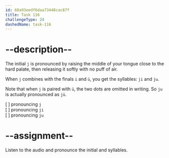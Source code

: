 ```yaml
---
id: 68a93eedf6daa73448cac87f
title: Task 116
challengeType: 24
dashedName: task-116
---
```


<!--SPEAKING-->

<!-- (Audio) A: j, ji, ju -->

# --description--

The initial `j` is pronounced by raising the middle of your tongue close to the hard palate, then releasing it softly with no puff of air.  

When `j` combines with the finals `i` and `ü`, you get the syllables: `ji` and `ju`.

Note that when `j` is paired with `ü`, the two dots are omitted in writing. So `ju` is actually pronounced as `jü`.

[ ] pronouncing `j`  
[ ] pronouncing `ji`  
[ ] pronouncing `ju`

# --assignment--

Listen to the audio and pronounce the initial and syllables.

